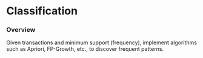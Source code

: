 # Classification

### Overview

Given transactions and minimum support (frequency), implement algorithms such as Apriori, FP-Growth, etc., to discover frequent patterns.